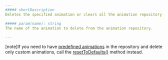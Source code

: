 ```yaml
---
##### shortDescription
Deletes the specified animation or clears all the animation repository, if an animation name is not passed.

##### param(name): string
The name of the animation to delete from the animation repository.

---
```

[note]If you need to have [predefined animations](/api-reference/50%20Common/utils/animationPresets '/Documentation/ApiReference/Common/Utils/animationPresets/') in the repository and delete only custom animations, call the [resetToDefaults()](/api-reference/50%20Common/utils/animationPresets/3%20Methods/resetToDefaults().md '/Documentation/ApiReference/Common/Utils/animationPresets/Methods/#resetToDefaults') method instead.